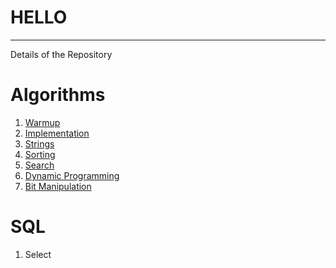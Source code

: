 # HELLO
---
Details of the Repository

# Algorithms
  1. [Warmup](https://github.com/sayantanpandit/HackerRank/tree/master/Algorithms/Warmup)
  2. [Implementation](https://github.com/sayantanpandit/HackerRank/tree/master/Algorithms/Implementation)
  3. [Strings](https://github.com/sayantanpandit/HackerRank/tree/master/Algorithms/Strings)
  4. [Sorting](https://github.com/sayantanpandit/HackerRank/tree/master/Algorithms/Sorting)
  5. [Search](https://github.com/sayantanpandit/HackerRank/tree/master/Algorithms/Search)
  6. [Dynamic Programming](https://github.com/sayantanpandit/HackerRank/tree/master/Algorithms/Dynamic_Programming)
  7. [Bit Manipulation](https://github.com/sayantanpandit/HackerRank/tree/master/Algorithms/Bit_Manipulation)
  
# SQL
  1. Select

